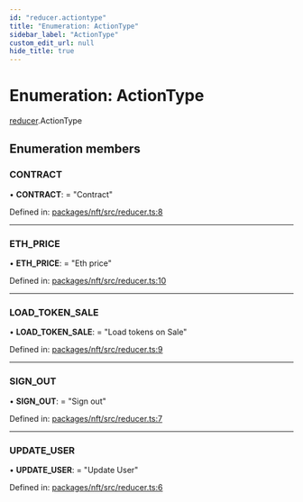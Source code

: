 ```yaml
---
id: "reducer.actiontype"
title: "Enumeration: ActionType"
sidebar_label: "ActionType"
custom_edit_url: null
hide_title: true
---
```


# Enumeration: ActionType

[reducer](../modules/reducer.md).ActionType

## Enumeration members

### CONTRACT

• **CONTRACT**: = "Contract"

Defined in: [packages/nft/src/reducer.ts:8](https://github.com/xr3ngine/xr3ngine/blob/77d12cea0/packages/nft/src/reducer.ts#L8)

___

### ETH\_PRICE

• **ETH\_PRICE**: = "Eth price"

Defined in: [packages/nft/src/reducer.ts:10](https://github.com/xr3ngine/xr3ngine/blob/77d12cea0/packages/nft/src/reducer.ts#L10)

___

### LOAD\_TOKEN\_SALE

• **LOAD\_TOKEN\_SALE**: = "Load tokens on Sale"

Defined in: [packages/nft/src/reducer.ts:9](https://github.com/xr3ngine/xr3ngine/blob/77d12cea0/packages/nft/src/reducer.ts#L9)

___

### SIGN\_OUT

• **SIGN\_OUT**: = "Sign out"

Defined in: [packages/nft/src/reducer.ts:7](https://github.com/xr3ngine/xr3ngine/blob/77d12cea0/packages/nft/src/reducer.ts#L7)

___

### UPDATE\_USER

• **UPDATE\_USER**: = "Update User"

Defined in: [packages/nft/src/reducer.ts:6](https://github.com/xr3ngine/xr3ngine/blob/77d12cea0/packages/nft/src/reducer.ts#L6)
